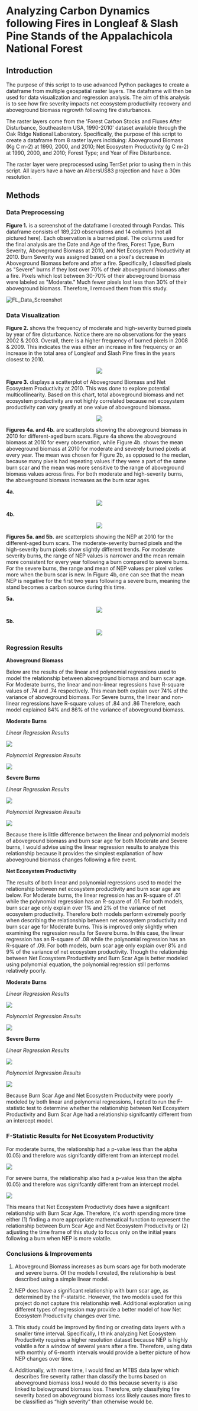 # Analyzing Carbon Dynamics following Fires in Longleaf & Slash Pine Stands of the Appalachicola National Forest

## Introduction
The purpose of this script to to use advanced Python packages to create a dataframe from multiple geospatial raster layers. 
The dataframe will then be used for data visualization and regression analysis. The aim of this analysis is to see how
fire severity impacts net ecosystem productivity recovery and aboveground biomass regrowth following fire disturbances.

The raster layers come from the 'Forest Carbon Stocks and Fluxes After Disturbance, Southeastern USA, 1990-2010' dataset available 
through the Oak Ridge National Laboratory. Specifically, the purpose of this script to create a dataframe from 8 raster layers 
inclduing: Aboveground Biomass (Kg C m-2) at 1990, 2000, and 2010; Net Ecosystem Productivity (g C m-2) at 1990, 2000, and 2010; 
Forest Type; and Year of Fire Disturbance.

The raster layer were preprocessed using TerrSet prior to using them in this script. All layers have a have an AlbersUS83 projection
and have a 30m resolution.

## Methods
### Data Preprocessing
**Figure 1.** is a screenshot of the dataframe I created through Pandas. This dataframe consists of 189,220 observations and 14 columns (not all pictured here). Each observation is a burned pixel. The columns used for the final analysis are the Date and Age of the fires, Forest Type, Burn Severity, Aboveground Biomass at 2010, and Net Ecosystem Productivity at 2010. Burn Severity was assigned based on a pixel's decrease in Aboveground Biomass before and after a fire. Specifically, I classified pixels as "Severe" burns if they lost over 70% of their aboveground biomass after a fire. Pixels which lost between 30-70% of their aboveground biomass were labeled as "Moderate." Much fewer pixels lost less than 30% of their aboveground biomass. Therefore, I removed them from this study.

![FL_Data_Screenshot](https://user-images.githubusercontent.com/54719919/84538971-9dd67f80-acc0-11ea-8d72-a9695f375f3d.png)

### Data Visualization
**Figure 2.** shows the frequency of moderate and high-severity burned pixels by year of fire disturbance. Notice there are no observations for the years 2002 & 2003. Overall, there is a higher frequency of burned pixels in 2008 & 2009. This indicates the was either an increase in fire frequency or an increase in the total area of Longleaf and Slash Pine fires in the years closest to 2010. 

<p align="center">
  <img src="https://user-images.githubusercontent.com/54719919/84709972-425ef880-af31-11ea-8410-3fe7421b5b7d.png">
</p>

**Figure 3.** displays a scatterplot of Aboveground Biomass and Net Ecosystem Productivity at 2010. This was done to explore potential multicollinearity. Based on this chart, total aboveground biomass and net ecosystem productivity are not highly correlated because net ecosystem productivity can vary greatly at one value of aboveground biomass. 

<p align="center">
  <img src="https://user-images.githubusercontent.com/54719919/84538629-f9ecd400-acbf-11ea-9b05-47327d0c5541.png">
</p>

**Figures 4a. and 4b.** are scatterplots showing the aboveground biomass in 2010 for different-aged burn scars. Figure 4a shows the aboveground biomass at 2010 for every observation, while Figure 4b. shows the mean aboveground biomass at 2010 for moderate and severely burned pixels at every year. The mean was chosen for Figure 2b, as opposed to the median, because many pixels had repeating values if they were a part of the same burn scar and the mean was more sensitive to the range of aboveground biomass values across fires. For both moderate and high-severity burns, the aboveground biomass increases as the burn scar ages.

   **4a.**

<p align="center">
  <img src="https://user-images.githubusercontent.com/54719919/84539151-e42bde80-acc0-11ea-8c91-6b51d7c6ff2e.png">
</p>

   **4b.**

<p align="center">
  <img src="https://user-images.githubusercontent.com/54719919/84539159-e857fc00-acc0-11ea-86e0-2519fe9f1313.png">
</p>

**Figures 5a. and 5b.** are scatterplots showing the NEP at 2010 for the different-aged burn scars. The moderate-severity burned pixels and the high-severity burn pixels show slightly different trends. For moderate severity burns, the range of NEP values is narrower and the mean remain more consistent for every year following a burn compared to severe burns. For the severe burns, the range and mean of NEP values per pixel varies more when the burn scar is new. In Figure 4b, one can see that the mean NEP is negative for the first two years following a severe burn, meaning the stand becomes a carbon source during this time.

  **5a.**

<p align="center">
  <img src="https://user-images.githubusercontent.com/54719919/84539296-23f2c600-acc1-11ea-9b2a-5ae87d8a2c99.png">
</p>

  **5b.**

<p align="center">
  <img src="https://user-images.githubusercontent.com/54719919/84539280-1e957b80-acc1-11ea-8487-c63688ec1fa0.png">
</p>

### Regression Results

**Aboveground Biomass**

Below are the results of the linear and polynomial regressions used to model the relationship between aboveground biomass and burn scar age. For Moderate burns, the linear and non-linear regressions have R-square values of .74 and .74 respectively. This mean both explain over 74% of the variance of aboveground biomass. For Severe burns, the linear and non-linear regressions have R-square values of .84 and .86  Therefore, each model explained 84% and 86% of the variance of aboveground biomass.

**Moderate Burns**

*Linear Regression Results*
<p align="left">
  <img src="https://user-images.githubusercontent.com/54719919/84541010-84373700-acc4-11ea-907c-6098c3cc61d7.png">
</p>

*Polynomial Regression Results*
<p align="left">
  <img src="https://user-images.githubusercontent.com/54719919/84541011-84373700-acc4-11ea-8aa4-6234b7e3d349.png">
</p>

**Severe Burns**

*Linear Regression Results*
<p align="left">
  <img src="https://user-images.githubusercontent.com/54719919/84541025-89948180-acc4-11ea-99df-9d5aef485481.png">
</p>

*Polynomial Regression Results*
<p align="left">
  <img src="https://user-images.githubusercontent.com/54719919/84541026-89948180-acc4-11ea-98c1-434bc46c605b.png">
</p>

Because there is little difference between the linear and polynomial models of aboveground biomass and burn scar age for both Moderate and Severe burns, I would advise using the linear regression results to analyze this relationship because it provides the simplest explanation of how aboveground biomass changes following a fire event.

**Net Ecosystem Productivity**

The results of both linear and polynomial regressions used to model the relationship between net ecosystem productivity and burn scar age are below. For Moderate burns, the linear regression has an R-square of .01 while the polynomial regression has an R-square of .01. For both models, burn scar age only explain over 1% and 2% of the variance of net ecosystem productivity. Therefore both models perform extremely poorly when describing the relationship between net ecosystem productivity and burn scar age for Moderate burns. This is improved only slightly when examining the regression results for Severe burns. In this case, the linear regression has an R-square of .08 while the polynomial regression has an R-square of .09. For both models, burn scar age only explain over 8% and 9% of the variance of net ecosystem productivity. Though the relationship between Net Ecosystem Productivity and Burn Scar Age is better modeled using polynomial equation, the polynomial regression still performs relatively poorly.

**Moderate Burns**

*Linear Regression Results*
<p align="left">
  <img src="https://user-images.githubusercontent.com/54719919/84541012-84cfcd80-acc4-11ea-8561-f1afb823aaa2.png">
</p>

*Polynomial Regression Results*
<p align="left">
  <img src="https://user-images.githubusercontent.com/54719919/84541013-84cfcd80-acc4-11ea-843c-427f66798d2d.png">
</p>

**Severe Burns**

*Linear Regression Results*
<p align="left">
  <img src="https://user-images.githubusercontent.com/54719919/84541027-8a2d1800-acc4-11ea-8b86-71c9ffd02dd8.png">
</p>

*Polynomial Regression Results*
<p align="left">
  <img src="https://user-images.githubusercontent.com/54719919/84541028-8a2d1800-acc4-11ea-9885-dc0ec1bf43be.png">
</p>

Because Burn Scar Age and Net Ecosystem Productvity were poorly modeled by both linear and polynomial regressions, I opted to run the F-statistic test to determine whether the  relationship between Net Ecosystem Productivity and Burn Scar Age had a relationship signifcantly different from an intercept model.

### F-Statistic Results for Net Ecosystem Productivity

For moderate burns, the relationship had a p-value less than the alpha (0.05) and therefore was signifcantly different from an intercept model.

<p align="left">
  <img src="https://user-images.githubusercontent.com/54719919/84541023-89948180-acc4-11ea-8058-696b55d432fe.png">
</p>

For severe burns, the relationship also had a p-value less than the alpha (0.05) and therefore was signifcantly different from an intercept model.

<p align="left">
  <img src="https://user-images.githubusercontent.com/54719919/84541024-89948180-acc4-11ea-852b-3294fa0081c8.png">
</p>

This means that Net Ecosystem Productivty does have a signifcant relationship with Burn Scar Age. Therefore, it's worth spending more time either (1) finding a more appropriate mathematical function to represent the relationship between Burn Scar Age and Net Ecosystem Productivity or (2) adjusting the time frame of this study to focus only on the initial years following a burn when NEP is more volatile. 

### Conclusions & Improvements

1. Aboveground Biomass increases as burn scars age for both moderate and severe burns. Of the models I created, the relationship is best described using a simple linear model.

2. NEP does have a significant relationship with burn scar age, as determined by the F-statsitic. However, the two models used for this project do not capture this relationship well. Additional exploration using different types of regression may provide a better model of how Net Ecosystem Productivity changes over time.

3. This study could be improved by finding or creating data layers with a smaller time interval. Specifically, I think analyzing Net Ecosystem Productivity requires a higher resolution dataset because NEP is highly volatile a for a window of several years after a fire. Therefore, using data with monthly of 6-month intervals would provide a better picture of how NEP changes over time.

4. Additionally, with more time, I would find an MTBS data layer which describes fire severity rather than classify the burns based on aboveground biomass loss.I would do this because severity is also linked to belowground biomass loss. Therefore, only classifying fire severity based on aboveground biomass loss likely causes more fires to be classified as “high severity” than otherwise would be. 
